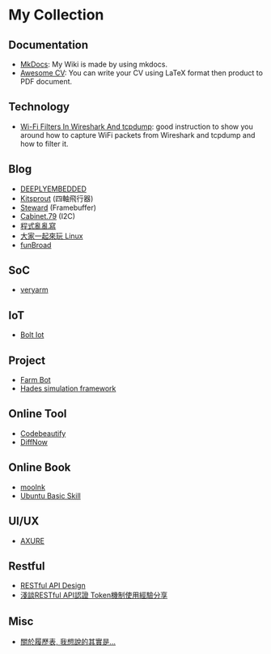 # My Collection

## Documentation

- [MkDocs](https://www.mkdocs.org/): My Wiki is made by using mkdocs.
- [Awesome CV](https://www.mkdocs.org/): You can write your CV using LaTeX format then product to PDF document.

## Technology

- [Wi-Fi Filters In Wireshark And tcpdump](https://www.youtube.com/watch?v=AYRlawlTvaE&t=513s&ab_channel=TallPaulTech): good instruction to show you around how to capture WiFi packets from Wireshark and tcpdump and how to filter it.

## Blog

- [DEEPLYEMBEDDED](https://deeplyembedded.org/)
- [Kitsprout](http://kitsprout.logdown.com/) (四軸飛行器)
- [Steward](https://steward-fu.github.io/website/index.htm) (Framebuffer)
- [Cabinet.79](http://cabinet79.blogspot.com/2015/01/i2c.html) (I2C)
- [程式亂亂寫](http://pollos-blog.blogspot.tw/)
- [大家一起來玩 Linux](https://victoryuembeddedlinux.blogspot.tw/)
- [funBroad](https://www.youtube.com/watch?v=7JleHCRijVc)

## SoC

- [veryarm](http://www.veryarm.com)

## IoT

- [Bolt Iot](https://www.boltiot.com/)

## Project

- [Farm Bot](https://farm.bot)
- [Hades simulation framework](https://tams.informatik.uni-hamburg.de/applets/hades/webdemos/50-rtlib/60-pio8255/pio.html)

## Online Tool

- [Codebeautify](https://codebeautify.org/xmlviewer)
- [DiffNow](https://www.diffnow.com)

## Online Book

- [mooInk](https://readmoo.com/mooink)
- [Ubuntu Basic Skill](http://samwhelp.github.io/book-ubuntu-basic-skill/book/index.html)

## UI/UX

- [AXURE](https://www.axure.com/)

## Restful

- [RESTful API Design](https://www.slideshare.net/AmigoChan/restful-api-design)
- [淺談RESTful API認證 Token機制使用經驗分享](https://www.slideshare.net/TunYuChang/restful-api-token)


## Misc

- [關於履歷表, 我想說的其實是...](https://www.slideshare.net/keynescheng/ss-39890161)
